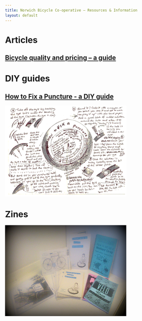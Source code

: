 ```yaml
---
title: Norwich Bicycle Co-operative – Resources & Information
layout: default
---
```


# Articles

## [Bicycle quality and pricing – a guide](http://www.norwichbicyclerepaircoop.co.uk/resources-information/quality-pricing-guide/)

# DIY guides

## [How to Fix a Puncture - a DIY guide](http://www.norwichbicyclerepaircoop.co.uk/resources-information/diy-puncture-repair-guide.pdf)
<img src="/static/images/How-to-Fix-a-Puncture-2.png" width="400" height="300" />



# Zines

<img src="/static/images/Zines_for_sale.jpg" width="400" height="300" />
